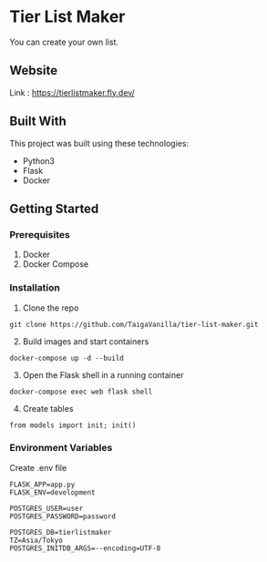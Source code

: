 # Tier List Maker
You can create your own list. 
## Website
Link : https://tierlistmaker.fly.dev/

## Built With
This project was built using these technologies:
- Python3
- Flask
- Docker

## Getting Started
### Prerequisites
1. Docker
2. Docker Compose

### Installation
1. Clone the repo
```
git clone https://github.com/TaigaVanilla/tier-list-maker.git
```
2. Build images and start containers
```
docker-compose up -d --build
```
3. Open the Flask shell in a running container
```
docker-compose exec web flask shell
```
4. Create tables
```
from models import init; init()
```

### Environment Variables
Create .env file
```
FLASK_APP=app.py
FLASK_ENV=development

POSTGRES_USER=user
POSTGRES_PASSWORD=password

POSTGRES_DB=tierlistmaker
TZ=Asia/Tokyo
POSTGRES_INITDB_ARGS=--encoding=UTF-8
```
